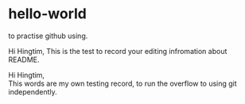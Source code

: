 # hello-world
to practise github using. 

Hi Hingtim,
   This is the test to record your editing infromation about README.

Hi Hingtim,  
   This words are my own testing record, to run the overflow to using git independently.

